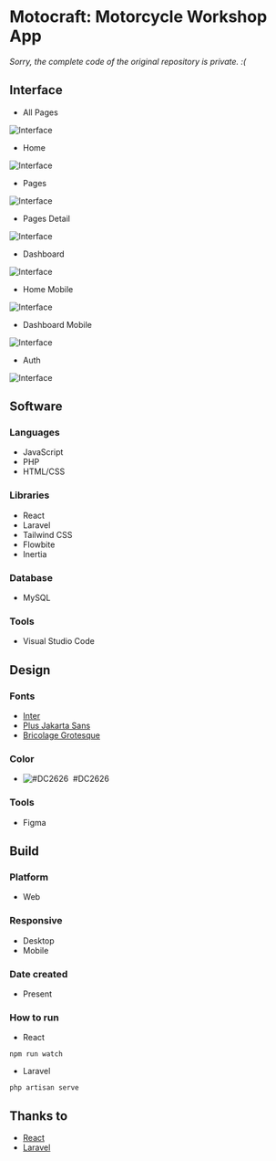 # Motocraft: Motorcycle Workshop App

*Sorry, the complete code of the original repository is private. :(*

## Interface

  - All Pages
    
![Interface](https://raw.githubusercontent.com/luqmanherifa/luqman-herifa-personal-portfolio-v2/main/public/works/motocraft.png)

  - Home
    
![Interface](https://raw.githubusercontent.com/luqmanherifa/luqman-herifa-personal-portfolio-v2/main/public/works/detail/motocraft01.png)

  - Pages
    
![Interface](https://raw.githubusercontent.com/luqmanherifa/luqman-herifa-personal-portfolio-v2/main/public/works/detail/motocraft02.png)

  - Pages Detail
    
![Interface](https://raw.githubusercontent.com/luqmanherifa/luqman-herifa-personal-portfolio-v2/main/public/works/detail/motocraft03.png)

  - Dashboard
    
![Interface](https://raw.githubusercontent.com/luqmanherifa/luqman-herifa-personal-portfolio-v2/main/public/works/detail/motocraft04.png)

  - Home Mobile
    
![Interface](https://raw.githubusercontent.com/luqmanherifa/luqman-herifa-personal-portfolio-v2/main/public/works/detail/motocraft05.png)

  - Dashboard Mobile
    
![Interface](https://raw.githubusercontent.com/luqmanherifa/luqman-herifa-personal-portfolio-v2/main/public/works/detail/motocraft06.png)

  - Auth
    
![Interface](https://raw.githubusercontent.com/luqmanherifa/luqman-herifa-personal-portfolio-v2/main/public/works/detail/motocraft07.png)

## Software
### Languages
  - JavaScript
  - PHP
  - HTML/CSS

### Libraries
  - React
  - Laravel
  - Tailwind CSS
  - Flowbite
  - Inertia

### Database
  - MySQL

### Tools
  - Visual Studio Code

## Design
### Fonts
  - [Inter](https://fonts.google.com/specimen/Inter)
  - [Plus Jakarta Sans](https://fonts.google.com/specimen/Plus+Jakarta+Sans)
  - [Bricolage Grotesque](https://fonts.google.com/specimen/Bricolage+Grotesque)

### Color
  - ![#DC2626](https://placehold.co/20x20/DC2626/DC2626.png)  #DC2626

### Tools
  - Figma

## Build
### Platform
  - Web

### Responsive
  - Desktop
  - Mobile

### Date created
  - Present

### How to run
  - React
```
npm run watch
```
  - Laravel
```
php artisan serve
```

## Thanks to
  - [React](https://react.dev)
  - [Laravel](https://laravel.com)
